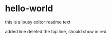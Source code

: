 # hello-world

this is a lousy editor
readme text

added line
deleted the top line, should show in red
